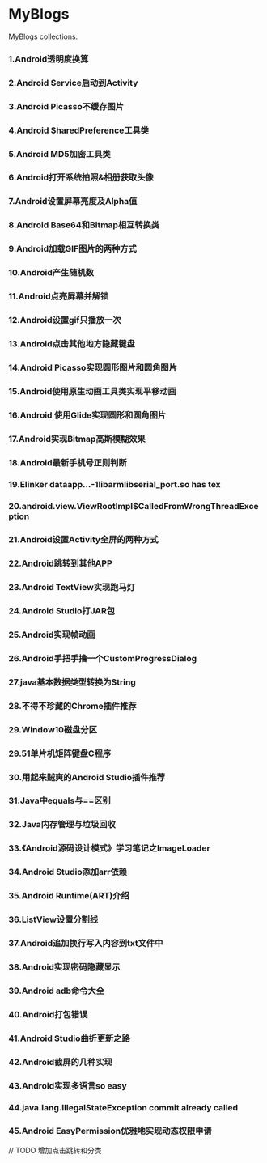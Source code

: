 # MyBlogs

MyBlogs collections.

### 1.Android透明度换算

### 2.Android Service启动到Activity

### 3.Android Picasso不缓存图片

### 4.Android SharedPreference工具类

### 5.Android MD5加密工具类

### 6.Android打开系统拍照&相册获取头像

### 7.Android设置屏幕亮度及Alpha值

### 8.Android Base64和Bitmap相互转换类

### 9.Android加载GIF图片的两种方式

### 10.Android产生随机数

### 11.Android点亮屏幕并解锁

### 12.Android设置gif只播放一次

### 13.Android点击其他地方隐藏键盘

### 14.Android Picasso实现圆形图片和圆角图片

### 15.Android使用原生动画工具类实现平移动画

### 16.Android 使用Glide实现圆形和圆角图片

### 17.Android实现Bitmap高斯模糊效果

### 18.Android最新手机号正则判断

### 19.Elinker dataapp...-1libarmlibserial_port.so has tex

### 20.android.view.ViewRootImpl$CalledFromWrongThreadException

### 21.Android设置Activity全屏的两种方式

### 22.Android跳转到其他APP

### 23.Android TextView实现跑马灯

### 24.Android Studio打JAR包

### 25.Android实现帧动画

### 26.Android手把手撸一个CustomProgressDialog

### 27.java基本数据类型转换为String

### 28.不得不珍藏的Chrome插件推荐

### 29.Window10磁盘分区

### 29.51单片机矩阵键盘C程序

### 30.用起来贼爽的Android Studio插件推荐

### 31.Java中equals与==区别

### 32.Java内存管理与垃圾回收

### 33.《Android源码设计模式》学习笔记之ImageLoader

### 34.Android Studio添加arr依赖

### 35.Android Runtime(ART)介绍

### 36.ListView设置分割线

### 37.Android追加换行写入内容到txt文件中

### 38.Android实现密码隐藏显示

### 39.Android adb命令大全

### 40.Android打包错误

### 41.Android Studio曲折更新之路

### 42.Android截屏的几种实现

### 43.Android实现多语言so easy

### 44.java.lang.IllegalStateException commit already called

### 45.Android EasyPermission优雅地实现动态权限申请

// TODO 增加点击跳转和分类